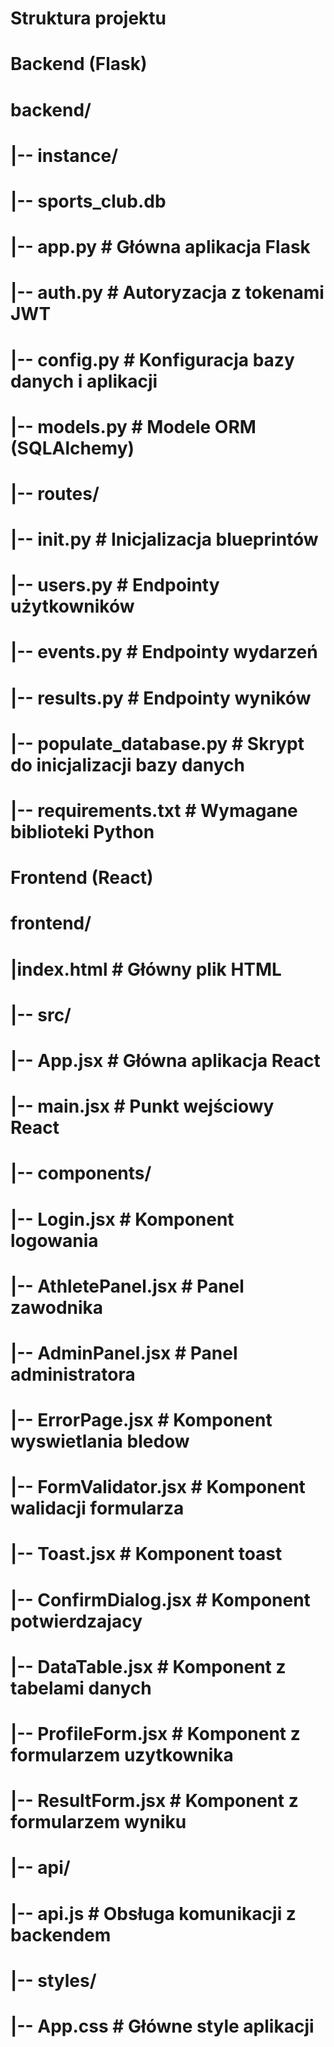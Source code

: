 # Struktura projektu

# Backend (Flask)
# backend/
# |-- instance/
#     |-- sports_club.db
# |-- app.py               # Główna aplikacja Flask
# |-- auth.py              # Autoryzacja z tokenami JWT
# |-- config.py            # Konfiguracja bazy danych i aplikacji
# |-- models.py            # Modele ORM (SQLAlchemy)
# |-- routes/
#     |-- __init__.py      # Inicjalizacja blueprintów
#     |-- users.py         # Endpointy użytkowników
#     |-- events.py        # Endpointy wydarzeń
#     |-- results.py       # Endpointy wyników
# |-- populate_database.py    # Skrypt do inicjalizacji bazy danych
# |-- requirements.txt     # Wymagane biblioteki Python

# Frontend (React)
# frontend/
# |index.html       # Główny plik HTML
# |-- src/
#     |-- App.jsx          # Główna aplikacja React
#     |-- main.jsx         # Punkt wejściowy React
#     |-- components/
#         |-- Login.jsx     # Komponent logowania
#         |-- AthletePanel.jsx # Panel zawodnika
#         |-- AdminPanel.jsx   # Panel administratora
#         |-- ErrorPage.jsx   # Komponent wyswietlania bledow
#         |-- FormValidator.jsx   # Komponent walidacji formularza
#         |-- Toast.jsx   # Komponent toast
#         |-- ConfirmDialog.jsx   # Komponent potwierdzajacy
#         |-- DataTable.jsx   # Komponent z tabelami danych
#         |-- ProfileForm.jsx   # Komponent z formularzem uzytkownika
#         |-- ResultForm.jsx   # Komponent z formularzem wyniku
#     |-- api/
#         |-- api.js       # Obsługa komunikacji z backendem
#     |-- styles/
#         |-- App.css      # Główne style aplikacji
